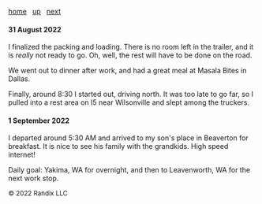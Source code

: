 [home](https://randix.github.io) &nbsp; [up](https://randix.github.io/travel) &nbsp; [next](https://randix.github.io/travel/220902)

#### 31 August 2022

I finalized the packing and loading. There is no room left in the trailer, and it is *really* not ready to go. Oh, well, the rest will have to be done on the road.

We went out to dinner after work, and had a great meal at Masala Bites in Dallas.

Finally, around 8:30 I started out, driving north. It was too late to go far, so I pulled into a rest area on I5 near Wilsonville and slept among the truckers.

#### 1 September 2022

I departed around 5:30 AM and arrived to my son's place in Beaverton for breakfast. It is nice to see his family with the grandkids. High speed internet! 

Daily goal: Yakima, WA for overnight, and then to Leavenworth, WA for the next work stop.

<font size=2>© 2022 Randix LLC</font>
